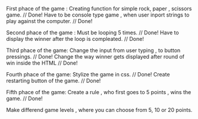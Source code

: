 First phace of the game :
Creating function for simple rock, paper , scissors game. // Done!
Have to be console type game , when user inport strings to play against the computer. // Done!

Second phace of the game :
Must be looping 5 times. // Done!
Have to display the winner after the loop is compleated. // Done!

Third phace of the game:
Change the input from user typing , to button pressings. // Done!
Change the way winner gets displayed after round of win inside the HTML // Done!

Fourth phace of the game:
Stylize the game in css. // Done!
Create restarting button of the game. // Done!

Fifth phace of the game:
Create a rule , who first goes to 5 points , wins the game. // Done!

Make differend game levels , where you can choose from 5, 10 or 20 points.
